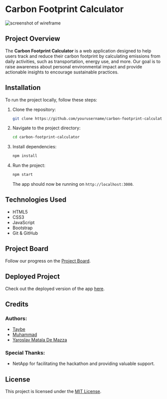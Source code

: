 # Carbon Footprint Calculator
![screenshot of wireframe]()
## Project Overview
The **Carbon Footprint Calculator** is a web application designed to help users track and reduce their carbon footprint by calculating emissions from daily activities, such as transportation, energy use, and more. Our goal is to raise awareness about personal environmental impact and provide actionable insights to encourage sustainable practices.

## Installation
To run the project locally, follow these steps:

1. Clone the repository:
   ```bash
   git clone https://github.com/yourusername/carbon-footprint-calculator.git
   ```
2. Navigate to the project directory:
   ```bash
   cd carbon-footprint-calculator
   ```
3. Install dependencies:
   ```bash
   npm install
   ```
4. Run the project:
   ```bash
   npm start
   ```
   The app should now be running on `http://localhost:3000`.

## Technologies Used
- HTML5
- CSS3
- JavaScript
- Bootstrap
- Git & GitHub

## Project Board
Follow our progress on the [Project Board](https://github.com/users/jemdiam/projects/3/views/1?visibleFields=%5B%22Title%22%2C%22Assignees%22%2C%22Status%22%2C142281905%2C142281907%2C142281906%2C%22Labels%22%5D).

## Deployed Project
Check out the deployed version of the app [here](https://jemdiam.github.io/my-carbon-impact/).

## Credits
### Authors:
- [Taybe](https://github.com/Taybe2)
- [Muhammad](https://github.com/mhmdbaashn)
- [Yaroslav Matala De Mazza](https://github.com/jemdiam)

### Special Thanks:
- NetApp for facilitating the hackathon and providing valuable support.

## License
This project is licensed under the [MIT License](LICENSE).